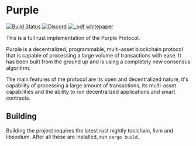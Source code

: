 # Purple
[![Build Status](https://travis-ci.org/purpleprotocol/purple-rs.svg?branch=master)](https://travis-ci.org/purpleprotocol/purple-rs)
[![Discord](https://img.shields.io/discord/435827644915777536.svg)](https://discord.gg/UCYWSsd)
[![_pdf whitepaper](https://img.shields.io/badge/_pdf-whitepaper-blue.svg)](https://purpleprotocol.org/whitepaper/)

This is a full rust implementation of the Purple Protocol.

Purple is a decentralized, programmable, multi-asset blockchain protocol that is capable of processing a large volume of transactions with ease. It has been built from the ground up and is using a completely new consensus algorithm.

The main features of the protocol are its open and decentralized nature, it's capability of processing a large amount of transactions, its multi-asset capabilities and the ability to run decentralized applications and smart contracts.  

## Building
Building the project requires the latest rust nightly toolchain, llvm and libsodium. After all these are installed, run `cargo build`.